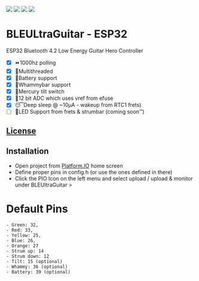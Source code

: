 ![](https://creativecommons.org/images/deed/cc_icon_white_x2.png) ![](https://creativecommons.org/images/deed/attribution_icon_white_x2.png) ![](https://creativecommons.org/images/deed/nc_white_x2.png) ![](https://creativecommons.org/images/deed/svg/sa_white.svg)

# BLEULtraGuitar - ESP32
ESP32 Bluetooth 4.2 Low Energy Guitar Hero Controller
- [x] ⏩1000hz polling
- [x] 🧵Multithreaded
- [x] 🪫Battery support
- [x] 👋Whammybar support
- [x] 🫠Mercury tilt switch
- [x] 🔬12 bit ADC which uses vref from efuse
- [x] 😴Deep sleep @ ~10µA - wakeup from RTC1 frets)
- [ ] 🚥LED Support from frets & strumbar (coming soon™️)

## [ License](https://github.com/Xstasy/BLEUltraGuitar/blob/master/LICENSE.md)

## Installation
- Open project from [Platform.IO](https://platformio.org/platformio-ide) home screen
- Define proper pins in config.h (or use the ones defined in there)
- Click the PIO Icon on the left menu and select upload / upload & monitor under BLEUltraGuitar >

# Default Pins
    - Green: 32,
    - Red: 33,
    - Yellow: 25,
    - Blue: 26,
    - Orange: 27 
    - Strum up: 14
    - Strum down: 12
    - Tilt: 15 (optional)
    - Whammy: 36 (optional)
    - Battery: 39 (optional)